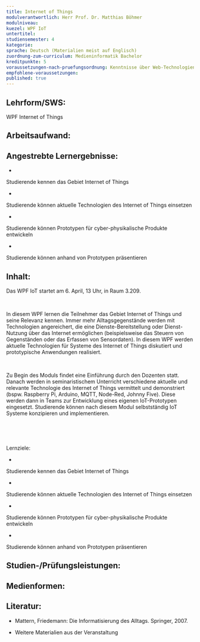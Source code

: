 ```yaml
---
title: Internet of Things
modulverantwortlich: Herr Prof. Dr. Matthias Böhmer
modulniveau:
kuezel: WPF IoT
untertitel:
studiensemester: 4
kategorie:
sprache: Deutsch (Materialien meist auf Englisch)
zuordnung-zum-curriculum: Medieninformatik Bachelor
kreditpunkte: 5
voraussetzungen-nach-pruefungsordnung: Kenntnisse über Web-Technologien sind empfehlenswert; Spaß am Ausprobieren neuer Technologien sollte vorhanden sein; Kreativität für eigene Projekte
empfohlene-voraussetzungen: 
published: true
---
```


## Lehrform/SWS:
WPF Internet of Things

## Arbeitsaufwand:

## Angestrebte Lernergebnisse:
- 

Studierende kennen das Gebiet Internet of Things



- 

Studierende können aktuelle Technologien des Internet of Things einsetzen



- 

Studierende können Prototypen für cyber-physikalische Produkte entwickeln



- 

Studierende können anhand von Prototypen präsentieren

## Inhalt:
Das WPF IoT startet am 6. April, 13 Uhr, in Raum 3.209.

 

In diesem WPF lernen die Teilnehmer das Gebiet Internet of Things und seine Relevanz kennen. Immer mehr Alltagsgegenstände werden mit Technologien angereichert, die eine Dienste-Bereitstellung oder Dienst-Nutzung über das Internet ermöglichen (beispielsweise das Steuern von Gegenständen oder das Erfassen von Sensordaten). In diesem WPF werden aktuelle Technologien für Systeme des Internet of Things diskutiert und prototypische Anwendungen realisiert.

 

Zu Begin des Moduls findet eine Einführung durch den Dozenten statt. Danach werden in seminaristischem Unterricht verschiedene aktuelle und relevante Technologie des Internet of Things vermittelt und demonstriert (bspw. Raspberry Pi, Arduino, MQTT, Node-Red, Johnny Five). Diese werden dann in Teams zur Entwicklung eines eigenen IoT-Prototypen eingesetzt. Studierende können nach diesem Modul selbstständig IoT Systeme konzipieren und implementieren.

 



 

Lernziele:





- 

Studierende kennen das Gebiet Internet of Things



- 

Studierende können aktuelle Technologien des Internet of Things einsetzen



- 

Studierende können Prototypen für cyber-physikalische Produkte entwickeln



- 

Studierende können anhand von Prototypen präsentieren

## Studien-/Prüfungsleistungen:


## Medienformen:


## Literatur:
- Mattern, Friedemann: Die Informatisierung des Alltags. Springer, 2007.

- Weitere Materialien aus der Veranstaltung

